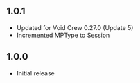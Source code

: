 ## 1.0.1
- Updated for Void Crew 0.27.0 (Update 5)
- Incremented MPType to Session

## 1.0.0
- Initial release